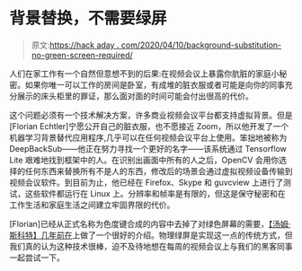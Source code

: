 # 背景替换，不需要绿屏

> 原文:[https://hack aday . com/2020/04/10/background-substitution-no-green-screen-required/](https://hackaday.com/2020/04/10/background-substitution-no-green-screen-required/)

人们在家工作有一个自然但意想不到的后果:在视频会议上暴露你肮脏的家庭小秘密。如果你唯一可以工作的房间是卧室，有成堆的脏衣服或者可能是向你的同事充分展示的床头柜里的罪证，那么面对面的时间可能会付出很高的代价。

这个问题必须有一个技术解决方案，许多商业视频会议平台都支持虚拟背景。但是[Florian Echtler]宁愿公开自己的脏衣服，也不愿接近 Zoom，所以他开发了一个机器学习背景替代应用程序,几乎可以在任何视频会议平台上使用。笨拙地被称为 DeepBackSub——他正在努力寻找一个更好的名字——该系统通过 Tensorflow Lite 艰难地找到框架中的人。在识别出画面中所有的人之后，OpenCV 会用你选择的任何东西来替换所有不是人的东西，修改后的场景会通过虚拟视频设备传输到视频会议软件。到目前为止，他已经在 Firefox、Skype 和 guvcview 上进行了测试，这些软件都运行在 Linux 上。分辨率和帧率是有限的，但这是保守秘密和在工作生活和家庭生活之间建立牢固界限的代价。

[Florian]已经从正式名称为色度键合成的内容中去掉了对绿色屏幕的需要，[【汤姆·斯科特】几年前在](https://hackaday.com/2015/02/07/how-green-screen-worked-before-computers/)上做了一个很好的介绍。物理绿屏是实现这一点的传统方式，但我们真的认为这种技术很棒，迫不及待地想在每周的视频会议上与我们的黑客同事一起尝试一下。